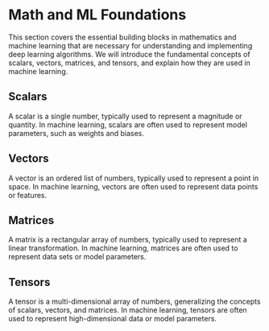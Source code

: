 # Math and ML Foundations
This section covers the essential building blocks in mathematics and machine learning that are necessary for understanding and implementing deep learning algorithms. We will introduce the fundamental concepts of scalars, vectors, matrices, and tensors, and explain how they are used in machine learning.


## Scalars
A scalar is a single number, typically used to represent a magnitude or quantity. In machine learning, scalars are often used to represent model parameters, such as weights and biases.

## Vectors
A vector is an ordered list of numbers, typically used to represent a point in space. In machine learning, vectors are often used to represent data points or features.

## Matrices
A matrix is a rectangular array of numbers, typically used to represent a linear transformation. In machine learning, matrices are often used to represent data sets or model parameters.

## Tensors
A tensor is a multi-dimensional array of numbers, generalizing the concepts of scalars, vectors, and matrices. In machine learning, tensors are often used to represent high-dimensional data or model parameters.